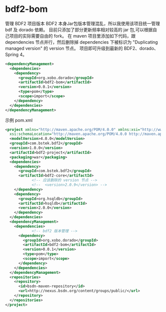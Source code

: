 # bdf2-bom
管理 BDF2 项目版本
BDF2 本身Jar包版本管理混乱，所以我使用该项目统一管理 bdf 及 dorado 依赖。
目前只添加了部分更新频率相对较高的 jar 包,可以根据自己项目的实际需要自由的 fork。
在 maven 项目里添加如下代码，跟 dependencies 节点并行，然后删除掉 dependencies 下被标识为 "Duplicating managed version" 的 version 节点。
项目即可升级到最新的 BDF2、dorado、Spring 4。


```XML
<dependencyManagement>
  <dependencies>
    <dependency>
	  <groupId>org.xobo.dorado</groupId>
	  <artifactId>bdf2-bom</artifactId>
      <version>0.0.1</version>
      <type>pom</type>
	  <scope>import</scope>
    </dependency>
  </dependencies>
</dependencyManagement>
```

示例 pom.xml

```XML
<project xmlns="http://maven.apache.org/POM/4.0.0" xmlns:xsi="http://www.w3.org/2001/XMLSchema-instance"
  xsi:schemaLocation="http://maven.apache.org/POM/4.0.0 http://maven.apache.org/xsd/maven-4.0.0.xsd">
  <modelVersion>4.0.0</modelVersion>
  <groupId>com.bstek.bdf2</groupId>
  <version>1.0.0</version>
  <artifactId>bdf2-project</artifactId>
  <packaging>war</packaging>
  <dependencies>
    <dependency>
      <groupId>com.bstek.bdf2</groupId>
      <artifactId>bdf2-core</artifactId>
			<!-- 应该删除的 version 节点 -->
			<!--  <version>2.0.9</version> -->
    </dependency>
    <dependency>
      <groupId>org.hsqldb</groupId>
      <artifactId>hsqldb</artifactId>
      <version>2.0.0</version>
    </dependency>
  </dependencies>
  <dependencyManagement>
    <dependencies>
			<!-- bdf2 版本管理 -->
      <dependency>
        <groupId>org.xobo.dorado</groupId>
        <artifactId>bdf2-bom</artifactId>
        <version>0.0.1</version>
        <type>pom</type>
        <scope>import</scope>
      </dependency>
    </dependencies>
  </dependencyManagement>
  <repositories>
    <repository>
      <id>bsdn-maven-repository</id>
      <url>http://nexus.bsdn.org/content/groups/public/</url>
    </repository>
  </repositories>
</project>
```
